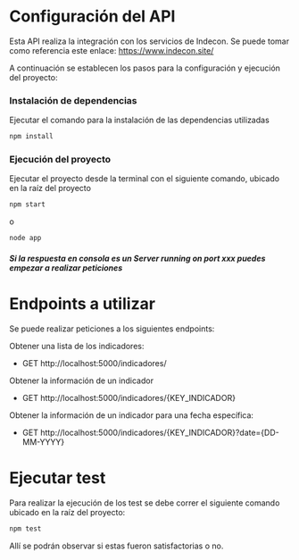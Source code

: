 # Configuración del API

Esta API realiza la integración con los servicios de Indecon.
Se puede tomar como referencia este enlace: https://www.indecon.site/

A continuación se establecen los pasos para la configuración y ejecución del proyecto:

### Instalación de dependencias

Ejecutar el comando para la instalación de las dependencias utilizadas

```bash
npm install
```

### Ejecución del proyecto

Ejecutar el proyecto desde la terminal con el siguiente comando, ubicado en la raíz del proyecto

```bash
npm start
```

o

```bash
node app
```

##### Si la respuesta en consola es un _Server running on port xxx_ puedes empezar a realizar peticiones

# Endpoints a utilizar

Se puede realizar peticiones a los siguientes endpoints:

Obtener una lista de los indicadores:

- GET http://localhost:5000/indicadores/

Obtener la información de un indicador

- GET http://localhost:5000/indicadores/{KEY_INDICADOR}

Obtener la información de un indicador para una fecha específica:

- GET http://localhost:5000/indicadores/{KEY_INDICADOR}?date={DD-MM-YYYY}

# Ejecutar test

Para realizar la ejecución de los test se debe correr el siguiente comando ubicado en la raíz del proyecto:

```bash
npm test
```

Allí se podrán observar si estas fueron satisfactorias o no.
